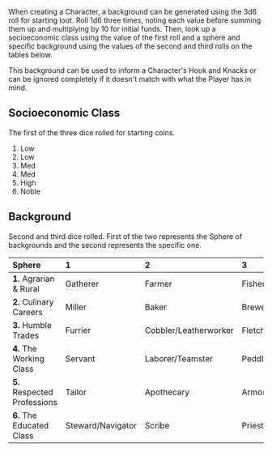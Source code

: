 When creating a Character, a background can be generated using the 3d6 roll for starting loot. Roll 1d6 three times, noting each value before summing them up and multiplying by 10 for initial funds. Then, look up a socioeconomic class using the value of the first roll and a sphere and specific background using the values of the second and third rolls on the tables below.

This background can be used to inform a Character's Hook and Knacks or can be ignored completely if it doesn't match with what the Player has in mind.

## Socioeconomic Class

The first of the three dice rolled for starting coins.

1. Low
2. Low
3. Med
4. Med
5. High
6. Noble 

## Background

Second and third dice rolled. First of the two represents the Sphere of backgrounds and the second represents the specific one.

| Sphere                   | 1                 | 2                     | 3                  | 4                    | 5                 | 6                   |
| :----------------------- | :---------------- | :-------------------- | :----------------- | :------------------- | :---------------- | :------------------ |
| **1.** Agrarian & Rural      | Gatherer          | Farmer                | Fisher             | Rancher              | Trapper           | Hunter              |
| **2.** Culinary Careers      | Miller            | Baker                 | Brewer/Winemaker   | Butcher              | Cook              | Barkeep             |
| **3.** Humble Trades         | Furrier           | Cobbler/Leatherworker | Fletcher/Ropemaker | Carpenter/Woodcarver | Mason/Stoneworker | Smith/Foundryworker |
| **4.** The Working Class     | Servant           | Laborer/Teamster      | Peddler/Vendor     | Guard                | Shipmate/Sailor   | Barber/Healer       |
| **5.** Respected Professions | Tailor            | Apothecary            | Armorer            | Jeweler/Gemcutter    | Shipbuilder       | Architect           |
| **6.** The Educated Class    | Steward/Navigator | Scribe                | Priest             | Doctor               | Merchant/Captain  | Magistrate/Judge    |

